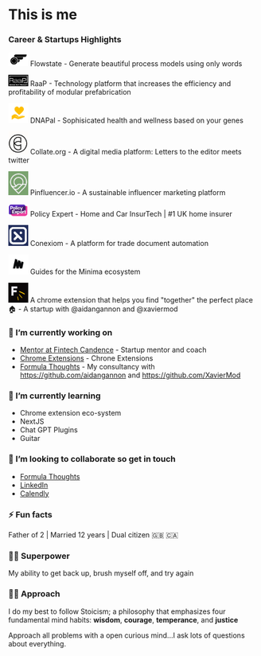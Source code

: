 # This is me

### Career & Startups Highlights

[<img src="https://github.com/dominicfarr/dominicfarr/blob/main/flowstate.png" alt="Flowstate" width="40"/>](https://flowstate.software) 
Flowstate - Generate beautiful process models using only words

[<img src="https://github.com/dominicfarr/dominicfarr/blob/main/raap1.png" alt="RaaP" width="40"/>](https://raap.builders) 
RaaP - Technology platform that increases the efficiency and profitability of modular prefabrication

[<img src="https://github.com/dominicfarr/dominicfarr/blob/main/dnapal.jpg" alt="DNAPal" width="40"/>](https://dnapal.me) 
DNAPal - Sophisicated health and wellness based on your genes

[<img src="https://github.com/dominicfarr/dominicfarr/blob/main/collate.png" alt="Collect.org" width="40"/>](https://collate.org)
Collate.org - A digital media platform: Letters to the editor meets twitter

[<img src="https://github.com/dominicfarr/dominicfarr/blob/main/pinfluencer.png" alt="Pinfluencer.io" width="40"/>](https://pinfluencer.io)
Pinfluencer.io - A sustainable influencer marketing platform

[<img src="https://github.com/dominicfarr/dominicfarr/blob/main/pe.png" alt="Policy Expert" width="40"/>](https://policyexpert.co.uk)
Policy Expert - Home and Car InsurTech | #1 UK home insurer

[<img src="https://github.com/dominicfarr/dominicfarr/blob/main/conexiom.png" alt="Conexiom" width="40"/>](https://conexiom.com/)
Conexiom - A platform for trade document automation

[<img src="https://github.com/dominicfarr/dominicfarr/blob/main/minima.png" alt="Minima" width="40"/>](https://minima-guides.formulathoughts.com/) 
Guides for the Minima ecosystem

[<img src="https://github.com/dominicfarr/dominicfarr/blob/main/flatini.png" alt="Flatini" width="40"/>](https://chromewebstore.google.com/detail/flatini/ndikjhgaonkjjgpjcnkdpddpjdkgpepo?hl=en) 
A chrome extension that helps you find "together" the perfect place 🏠 - A startup with @aidangannon and @xaviermod


### 🔭 I’m currently working on
- [Mentor at Fintech Candence](https://fintechcadence.com/) - Startup mentor and coach
- [Chrome Extensions](https://github.com/orgs/Formula-Thoughts/repositories) - Chrone Extensions 
- [Formula Thoughts](https://formulathoughts.com) - My consultancy with https://github.com/aidangannon and https://github.com/XavierMod

### 🌱 I’m currently learning
- Chrome extension eco-system
- NextJS
- Chat GPT Plugins
- Guitar

### 🤝 I’m looking to collaborate so get in touch
- [Formula Thoughts](https://formulathoughts.com)
- [LinkedIn](https://linkedIn.com/in/dominicfarr)
- [Calendly](https://calendly.com/domfarr/30min)

### ⚡ Fun facts
Father of 2 | Married 12 years | Dual citizen 🇬🇧 🇨🇦

### 🦹‍♂️ Superpower  
My ability to get back up, brush myself off, and try again

### 🙋‍♂️ Approach
I do my best to follow Stoicism; a philosophy that emphasizes four fundamental mind habits: **wisdom**, **courage**, **temperance**, and **justice** 

Approach all problems with a open curious mind...I ask lots of questions about everything. 
